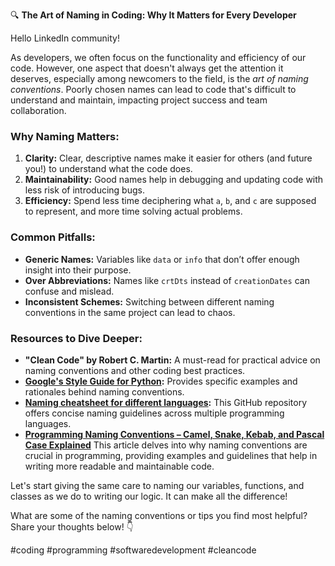 

🔍 **The Art of Naming in Coding: Why It Matters for Every Developer**

Hello LinkedIn community!

As developers, we often focus on the functionality and efficiency of our code. However, one aspect that doesn't always get the attention it deserves, especially among newcomers to the field, is the *art of naming conventions*. Poorly chosen names can lead to code that's difficult to understand and maintain, impacting project success and team collaboration.

### Why Naming Matters:
1. **Clarity:** Clear, descriptive names make it easier for others (and future you!) to understand what the code does.
2. **Maintainability:** Good names help in debugging and updating code with less risk of introducing bugs.
3. **Efficiency:** Spend less time deciphering what `a`, `b`, and `c` are supposed to represent, and more time solving actual problems.

### Common Pitfalls:
- **Generic Names:** Variables like `data` or `info` that don’t offer enough insight into their purpose.
- **Over Abbreviations:** Names like `crtDts` instead of `creationDates` can confuse and mislead.
- **Inconsistent Schemes:** Switching between different naming conventions in the same project can lead to chaos.

### Resources to Dive Deeper:
- **"Clean Code" by Robert C. Martin:** A must-read for practical advice on naming conventions and other coding best practices.
- **[Google's Style Guide for Python](https://google.github.io/styleguide/pyguide.html):** Provides specific examples and rationales behind naming conventions.
- **[Naming cheatsheet for different languages](https://github.com/kettanaito/naming-cheatsheet):** This GitHub repository offers concise naming guidelines across multiple programming languages.
- **[Programming Naming Conventions – Camel, Snake, Kebab, and Pascal Case Explained](https://www.freecodecamp.org/news/programming-naming-conventions-explained/)**
This article delves into why naming conventions are crucial in programming, providing examples and guidelines that help in writing more readable and maintainable code.

Let's start giving the same care to naming our variables, functions, and classes as we do to writing our logic. It can make all the difference!

What are some of the naming conventions or tips you find most helpful? Share your thoughts below! 👇

#coding #programming #softwaredevelopment #cleancode
